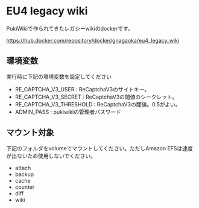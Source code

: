 # EU4 legacy wiki
PukiWikiで作られてきたレガシーwikiのdockerです。

https://hub.docker.com/repository/docker/gnagaoka/eu4_legacy_wiki

## 環境変数
実行時に下記の環境変数を設定してください

 - RE_CAPTCHA_V3_USER : ReCaptchaV3のサイトキー。
 - RE_CAPTCHA_V3_SECRET : ReCaptchaV3の閾値のシークレット。
 - RE_CAPTCHA_V3_THRESHOLD : ReCaptchaV3の閾値。0.5がよい。
 - ADMIN_PASS : pukiwikiの管理者パスワード
 
## マウント対象
下記のフォルダをvolumeでマウントしてください。ただしAmazon EFSは速度が出ないため使用しないでください。

 - attach
 - backup
 - cache
 - counter
 - diff
 - wiki
